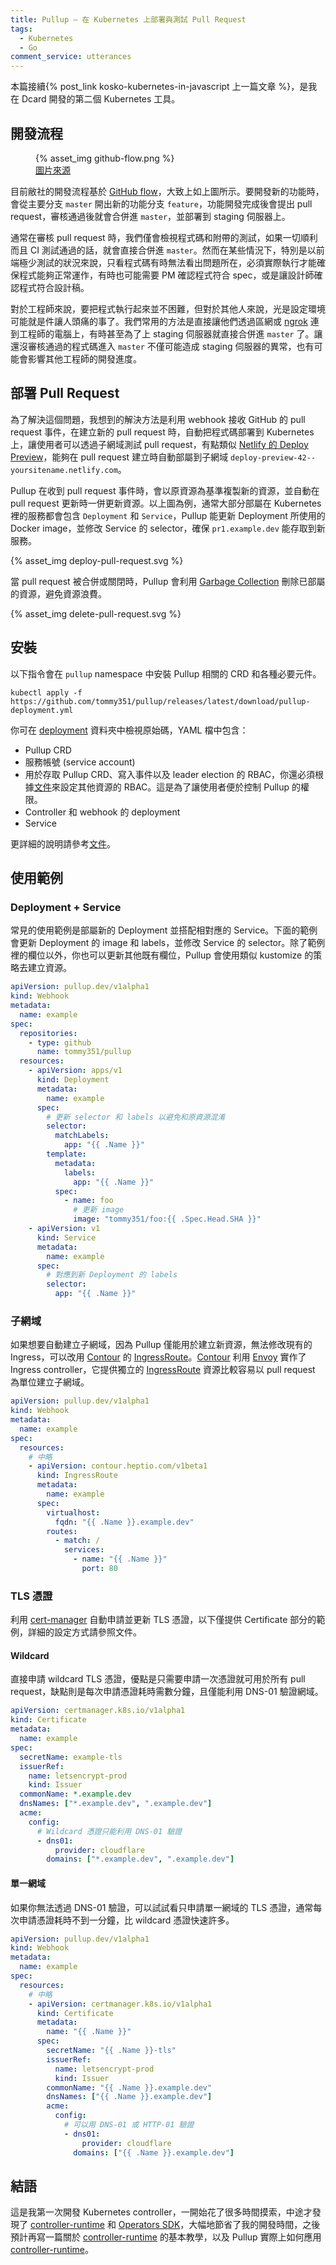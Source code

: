 ```yaml
---
title: Pullup – 在 Kubernetes 上部署與測試 Pull Request
tags:
  - Kubernetes
  - Go
comment_service: utterances
---
```


本篇接續{% post_link kosko-kubernetes-in-javascript 上一篇文章 %}，是我在 Dcard 開發的第二個 Kubernetes 工具。

## 開發流程

<figure>
  {% asset_img github-flow.png %}
  <figcaption><a href="https://hackernoon.com/15-tips-to-enhance-your-github-flow-6af7ceb0d8a3">圖片來源</a></figcaption>
</figure>

目前敝社的開發流程基於 [GitHub flow](https://guides.github.com/introduction/flow/)，大致上如上圖所示。要開發新的功能時，會從主要分支 `master` 開出新的功能分支 `feature`，功能開發完成後會提出 pull request，審核通過後就會合併進 `master`，並部署到 staging 伺服器上。

通常在審核 pull request 時，我們僅會檢視程式碼和附帶的測試，如果一切順利而且 CI 測試通過的話，就會直接合併進 `master`。然而在某些情況下，特別是以前端極少測試的狀況來說，只看程式碼有時無法看出問題所在，必須實際執行才能確保程式能夠正常運作，有時也可能需要 PM 確認程式符合 spec，或是讓設計師確認程式符合設計稿。

對於工程師來說，要把程式執行起來並不困難，但對於其他人來說，光是設定環境可能就是件讓人頭痛的事了。我們常用的方法是直接讓他們透過區網或 [ngrok](https://ngrok.com/) 連到工程師的電腦上，有時甚至為了上 staging 伺服器就直接合併進 `master` 了。讓還沒審核通過的程式碼進入 `master` 不僅可能造成 staging 伺服器的異常，也有可能會影響其他工程師的開發進度。

<!-- more -->

## 部署 Pull Request

為了解決這個問題，我想到的解決方法是利用 webhook 接收 GitHub 的 pull request 事件，在建立新的 pull request 時，自動把程式碼部署到 Kubernetes 上，讓使用者可以透過子網域測試 pull request，有點類似 [Netlify 的 Deploy Preview](https://www.netlify.com/docs/continuous-deployment/#branches-deploys)，能夠在 pull request 建立時自動部屬到子網域 `deploy-preview-42--yoursitename.netlify.com`。

Pullup 在收到 pull request 事件時，會以原資源為基準複製新的資源，並自動在 pull request 更新時一併更新資源。以上圖為例，通常大部分部屬在 Kubernetes 裡的服務都會包含 `Deployment` 和 `Service`，Pullup 能更新 Deployment 所使用的 Docker image，並修改 Service 的 selector，確保 `pr1.example.dev` 能存取到新服務。

{% asset_img deploy-pull-request.svg %}

當 pull request 被合併或關閉時，Pullup 會利用 [Garbage Collection](https://kubernetes.io/docs/concepts/workloads/controllers/garbage-collection/) 刪除已部屬的資源，避免資源浪費。

{% asset_img delete-pull-request.svg %}

## 安裝

以下指令會在 `pullup` namespace 中安裝 Pullup 相關的 CRD 和各種必要元件。

```shell
kubectl apply -f https://github.com/tommy351/pullup/releases/latest/download/pullup-deployment.yml
```

你可在 [deployment](https://github.com/tommy351/pullup/blob/master/deployment) 資料夾中檢視原始碼，YAML 檔中包含：

- Pullup CRD
- 服務帳號 (service account)
- 用於存取 Pullup CRD、寫入事件以及 leader election 的 RBAC，你還必須根據[文件](https://github.com/tommy351/pullup/#rbac)來設定其他資源的 RBAC。這是為了讓使用者便於控制 Pullup 的權限。
- Controller 和 webhook 的 deployment
- Service

更詳細的說明請參考[文件][Pullup]。

## 使用範例

### Deployment + Service

常見的使用範例是部屬新的 Deployment 並搭配相對應的 Service。下面的範例會更新 Deployment 的 image 和 labels，並修改 Service 的 selector。除了範例裡的欄位以外，你也可以更新其他既有欄位，Pullup 會使用類似 kustomize 的策略去建立資源。

```yaml
apiVersion: pullup.dev/v1alpha1
kind: Webhook
metadata:
  name: example
spec:
  repositories:
    - type: github
      name: tommy351/pullup
  resources:
    - apiVersion: apps/v1
      kind: Deployment
      metadata:
        name: example
      spec:
        # 更新 selector 和 labels 以避免和原資源混淆
        selector:
          matchLabels:
            app: "{{ .Name }}"
        template:
          metadata:
            labels:
              app: "{{ .Name }}"
          spec:
            - name: foo
              # 更新 image
              image: "tommy351/foo:{{ .Spec.Head.SHA }}"
    - apiVersion: v1
      kind: Service
      metadata:
        name: example
      spec:
        # 對應到新 Deployment 的 labels
        selector:
          app: "{{ .Name }}"
```

### 子網域

如果想要自動建立子網域，因為 Pullup 僅能用於建立新資源，無法修改現有的 Ingress，可以改用 [Contour] 的 [IngressRoute]。[Contour] 利用 [Envoy] 實作了 Ingress controller，它提供獨立的 [IngressRoute] 資源比較容易以 pull request 為單位建立子網域。

```yaml
apiVersion: pullup.dev/v1alpha1
kind: Webhook
metadata:
  name: example
spec:
  resources:
    # 中略
    - apiVersion: contour.heptio.com/v1beta1
      kind: IngressRoute
      metadata:
        name: example
      spec:
        virtualhost:
          fqdn: "{{ .Name }}.example.dev"
        routes:
          - match: /
            services:
              - name: "{{ .Name }}"
                port: 80
```

### TLS 憑證

利用 [cert-manager] 自動申請並更新 TLS 憑證，以下僅提供 Certificate 部分的範例，詳細的設定方式請參照文件。

#### Wildcard

直接申請 wildcard TLS 憑證，優點是只需要申請一次憑證就可用於所有 pull request，缺點則是每次申請憑證耗時需數分鐘，且僅能利用 DNS-01 驗證網域。

```yaml
apiVersion: certmanager.k8s.io/v1alpha1
kind: Certificate
metadata:
  name: example
spec:
  secretName: example-tls
  issuerRef:
    name: letsencrypt-prod
    kind: Issuer
  commonName: *.example.dev
  dnsNames: ["*.example.dev", ".example.dev"]
  acme:
    config:
      # Wildcard 憑證只能利用 DNS-01 驗證
      - dns01:
          provider: cloudflare
        domains: ["*.example.dev", ".example.dev"]
```

#### 單一網域

如果你無法透過 DNS-01 驗證，可以試試看只申請單一網域的 TLS 憑證，通常每次申請憑證耗時不到一分鐘，比 wildcard 憑證快速許多。

```yaml
apiVersion: pullup.dev/v1alpha1
kind: Webhook
metadata:
  name: example
spec:
  resources:
    # 中略
    - apiVersion: certmanager.k8s.io/v1alpha1
      kind: Certificate
      metadata:
        name: "{{ .Name }}"
      spec:
        secretName: "{{ .Name }}-tls"
        issuerRef:
          name: letsencrypt-prod
          kind: Issuer
        commonName: "{{ .Name }}.example.dev"
        dnsNames: ["{{ .Name }}.example.dev"]
        acme:
          config:
            # 可以用 DNS-01 或 HTTP-01 驗證
            - dns01:
                provider: cloudflare
              domains: ["{{ .Name }}.example.dev"]
```

## 結語

這是我第一次開發 Kubernetes controller，一開始花了很多時間摸索，中途才發現了 [controller-runtime] 和 [Operators SDK]，大幅地節省了我的開發時間，之後預計再寫一篇關於 [controller-runtime] 的基本教學，以及 Pullup 實際上如何應用 [controller-runtime]。

[Pullup]: https://github.com/tommy351/pullup
[Contour]: https://github.com/heptio/contour
[IngressRoute]: https://github.com/heptio/contour/blob/master/docs/ingressroute.md
[Envoy]: https://www.envoyproxy.io/
[cert-manager]: https://github.com/jetstack/cert-manager
[controller-runtime]: https://github.com/kubernetes-sigs/controller-runtime
[Operators SDK]: https://coreos.com/operators/
